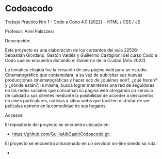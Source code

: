 # Codoacodo
Trabajo Práctico Nro 1 - Codo a Codo 4.0 (2022) - HTML / CSS / JS

Profesor: Ariel Palazzesi

Descripción:

Este proyecto es una elaboración de los cursantes del aula 22506: Sebastián Giordano, Gastón Valdéz y Guillermo Castiglioni del curso Codo a Codo que se encuentra dictando el Gobierno de la Ciudad (Año 2022).

La temática elegida fue la creación de una página web para un estudio Cinematográfico que contemplara, a su vez de publicitar sus nuevas producciones cinematográficas y hacer eco de ¿quiénes son?, ¿qué hacen? y ¿dónde están?; la misma, busca lograr manntener una red de seguidores en las redes sociales que consuman su página web otorgando un servicio de calidad a sus clientes mediante la posibilidad de acceder a descuentos en cines particulares, noticias y sitios webs que faciliten disfrutar de ver peliculas estreno en la comodidad de sus hogares.

Accesos:

El repositorio del proyecto se encuentra ubicado en:

 - https://github.com/GuilleAlbCasti/Codoacodo.git

El proyecto se encuentra almacenado en un servidor on-line siendo su ruta:

- 


